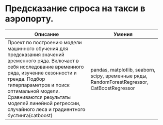 # Предсказание спроса на такси в аэропорту.

| Описание | Умения |
| --- | --- |
| Проект по построению модели машинного обучения для предсказания значений временного ряда. Включает в себя исследование временного ряда, изучение сезонности и тренда. Подбор гиперпараметров и поиск оптимальной модели. Сравниваются результаты моделей линейной регрессии, случайного леса и градиентного бустинга(catboost)| pandas, matplotlib, seaborn, scipy, временные ряды, RandomForestRegressor, CatBoostRegressor |
